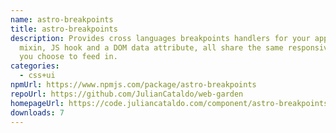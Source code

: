 ```yaml
---
name: astro-breakpoints
title: astro-breakpoints
description: Provides cross languages breakpoints handlers for your app. SCSS
  mixin, JS hook and a DOM data attribute, all share the same responsive scale
  you choose to feed in.
categories:
  - css+ui
npmUrl: https://www.npmjs.com/package/astro-breakpoints
repoUrl: https://github.com/JulianCataldo/web-garden
homepageUrl: https://code.juliancataldo.com/component/astro-breakpoints
downloads: 7
---
```

